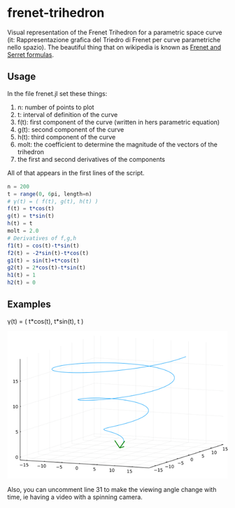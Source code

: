 # frenet-trihedron
Visual representation of the Frenet Trihedron for a parametric space curve (it: Rappresentazione grafica del Triedro di Frenet per curve parametriche nello spazio). The beautiful thing that on wikipedia is known as [Frenet and Serret formulas](https://en.wikipedia.org/wiki/Frenet%E2%80%93Serret_formulas).

## Usage
In the file frenet.jl set these things:

1. n: number of points to plot
2. t: interval of definition of the curve
3. f(t): first component of the curve (written in hers parametric equation)
4. g(t): second component of the curve
5. h(t): third component of the curve
6. molt: the coefficient to determine the magnitude of the vectors of the trihedron
7. the first and second derivatives of the components

All of that appears in the first lines of the script.

```julia
n = 200
t = range(0, 6pi, length=n)
# γ(t) = ( f(t), g(t), h(t) )
f(t) = t*cos(t)
g(t) = t*sin(t)
h(t) = t
molt = 2.0
# Derivatives of f,g,h
f1(t) = cos(t)-t*sin(t)
f2(t) = -2*sin(t)-t*cos(t)
g1(t) = sin(t)+t*cos(t)
g2(t) = 2*cos(t)-t*sin(t)
h1(t) = 1
h2(t) = 0
```

## Examples
γ(t) = ( t\*cos(t), t\*sin(t), t )

![](examples/2021-09-17T21_12_50_182.gif)

Also, you can uncomment line 31 to make the viewing angle change with time, ie having a video with a spinning camera.

